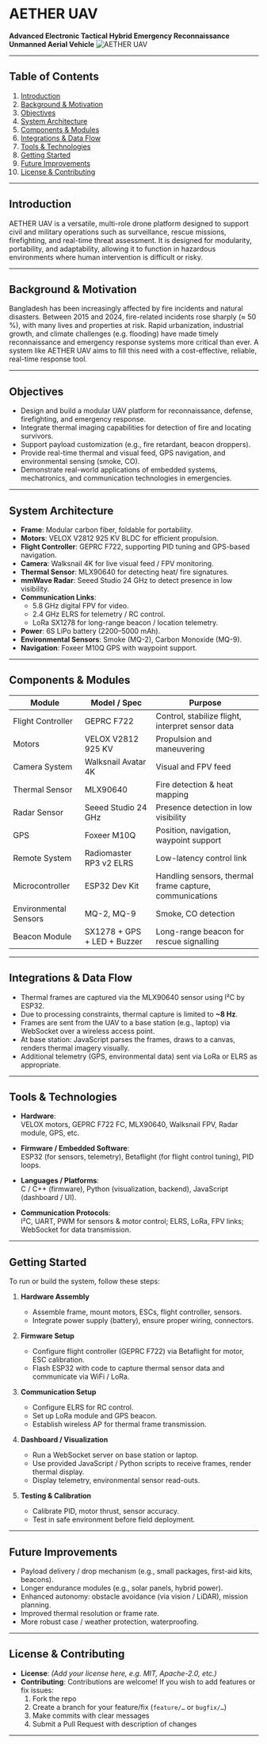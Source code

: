# AETHER UAV

**Advanced Electronic Tactical Hybrid Emergency Reconnaissance Unmanned Aerial Vehicle**
![AETHER UAV](images/Drone.jpg)

---

## Table of Contents

1. [Introduction](#introduction)  
2. [Background & Motivation](#background--motivation)  
3. [Objectives](#objectives)  
4. [System Architecture](#system-architecture)  
5. [Components & Modules](#components--modules)  
6. [Integrations & Data Flow](#integrations--data-flow)  
7. [Tools & Technologies](#tools--technologies)  
8. [Getting Started](#getting-started)  
9. [Future Improvements](#future-improvements)  
10. [License & Contributing](#license--contributing)  

---

## Introduction

AETHER UAV is a versatile, multi-role drone platform designed to support civil and military operations such as surveillance, rescue missions, firefighting, and real-time threat assessment. It is designed for modularity, portability, and adaptability, allowing it to function in hazardous environments where human intervention is difficult or risky.

---

## Background & Motivation

Bangladesh has been increasingly affected by fire incidents and natural disasters. Between 2015 and 2024, fire-related incidents rose sharply (≈ 50 %), with many lives and properties at risk. Rapid urbanization, industrial growth, and climate challenges (e.g. flooding) have made timely reconnaissance and emergency response systems more critical than ever. A system like AETHER UAV aims to fill this need with a cost-effective, reliable, real-time response tool.

---

## Objectives

- Design and build a modular UAV platform for reconnaissance, defense, firefighting, and emergency response.  
- Integrate thermal imaging capabilities for detection of fire and locating survivors.  
- Support payload customization (e.g., fire retardant, beacon droppers).  
- Provide real-time thermal and visual feed, GPS navigation, and environmental sensing (smoke, CO).  
- Demonstrate real-world applications of embedded systems, mechatronics, and communication technologies in emergencies.

---

## System Architecture

- **Frame**: Modular carbon fiber, foldable for portability.  
- **Motors**: VELOX V2812 925 KV BLDC for efficient propulsion.  
- **Flight Controller**: GEPRC F722, supporting PID tuning and GPS-based navigation.  
- **Camera**: Walksnail 4K for live visual feed / FPV monitoring.  
- **Thermal Sensor**: MLX90640 for detecting heat/ fire signatures.  
- **mmWave Radar**: Seeed Studio 24 GHz to detect presence in low visibility.  
- **Communication Links**:  
  - 5.8 GHz digital FPV for video.  
  - 2.4 GHz ELRS for telemetry / RC control.  
  - LoRa SX1278 for long-range beacon / location telemetry.  
- **Power**: 6S LiPo battery (2200–5000 mAh).  
- **Environmental Sensors**: Smoke (MQ-2), Carbon Monoxide (MQ-9).  
- **Navigation**: Foxeer M10Q GPS with waypoint support.  

---

## Components & Modules

| Module | Model / Spec | Purpose |
|---|---|---|
| Flight Controller | GEPRC F722 | Control, stabilize flight, interpret sensor data |
| Motors | VELOX V2812 925 KV | Propulsion and maneuvering |
| Camera System | Walksnail Avatar 4K | Visual and FPV feed |
| Thermal Sensor | MLX90640 | Fire detection & heat mapping |
| Radar Sensor | Seeed Studio 24 GHz | Presence detection in low visibility |
| GPS | Foxeer M10Q | Position, navigation, waypoint support |
| Remote System | Radiomaster RP3 v2 ELRS | Low-latency control link |
| Microcontroller | ESP32 Dev Kit | Handling sensors, thermal frame capture, communications |
| Environmental Sensors | MQ-2, MQ-9 | Smoke, CO detection |
| Beacon Module | SX1278 + GPS + LED + Buzzer | Long-range beacon for rescue signalling |

---

## Integrations & Data Flow

- Thermal frames are captured via the MLX90640 sensor using I²C by ESP32.  
- Due to processing constraints, thermal capture is limited to **~8 Hz**.  
- Frames are sent from the UAV to a base station (e.g., laptop) via WebSocket over a wireless access point.  
- At base station: JavaScript parses the frames, draws to a canvas, renders thermal imagery visually.  
- Additional telemetry (GPS, environmental data) sent via LoRa or ELRS as appropriate.  

---

## Tools & Technologies

- **Hardware**:  
  VELOX motors, GEPRC F722 FC, MLX90640, Walksnail FPV, Radar module, GPS, etc.

- **Firmware / Embedded Software**:  
  ESP32 (for sensors, telemetry), Betaflight (for flight control tuning), PID loops.

- **Languages / Platforms**:  
  C / C++ (firmware), Python (visualization, backend), JavaScript (dashboard / UI).

- **Communication Protocols**:  
  I²C, UART, PWM for sensors & motor control; ELRS, LoRa, FPV links; WebSocket for data transmission.

---

## Getting Started

To run or build the system, follow these steps:

1. **Hardware Assembly**  
   - Assemble frame, mount motors, ESCs, flight controller, sensors.  
   - Integrate power supply (battery), ensure proper wiring, connectors.

2. **Firmware Setup**  
   - Configure flight controller (GEPRC F722) via Betaflight for motor, ESC calibration.  
   - Flash ESP32 with code to capture thermal sensor data and communicate via WiFi / LoRa.

3. **Communication Setup**  
   - Configure ELRS for RC control.  
   - Set up LoRa module and GPS beacon.  
   - Establish wireless AP for thermal frame transmission.

4. **Dashboard / Visualization**  
   - Run a WebSocket server on base station or laptop.  
   - Use provided JavaScript / Python scripts to receive frames, render thermal display.  
   - Display telemetry, environmental sensor read-outs.

5. **Testing & Calibration**  
   - Calibrate PID, motor thrust, sensor accuracy.  
   - Test in safe environment before field deployment.  

---

## Future Improvements

- Payload delivery / drop mechanism (e.g., small packages, first-aid kits, beacons).  
- Longer endurance modules (e.g., solar panels, hybrid power).  
- Enhanced autonomy: obstacle avoidance (via vision / LiDAR), mission planning.  
- Improved thermal resolution or frame rate.  
- More robust case / weather protection, waterproofing.  

---

## License & Contributing

- **License**: *(Add your license here, e.g. MIT, Apache-2.0, etc.)*  
- **Contributing**: Contributions are welcome! If you wish to add features or fix issues:  
  1. Fork the repo  
  2. Create a branch for your feature/fix (`feature/…` or `bugfix/…`)  
  3. Make commits with clear messages  
  4. Submit a Pull Request with description of changes  

---
